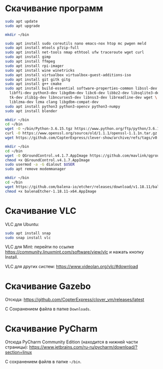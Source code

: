 # Скачивание программ

```bash
sudo apt update
sudo apt upgrade

mkdir ~/bin

sudo apt install sudo coreutils nano emacs-nox htop mc pwgen meld
sudo apt install mtools p7zip-full
sudo apt install net-tools nmap ethtool ufw traceroute wget curl
sudo apt install gimp
sudo apt install ffmpeg
sudo apt install rpi-imager
sudo apt install wine winetricks
sudo apt install virtualbox virtualbox-guest-additions-iso
sudo apt install git gitk gitg
sudo apt install g++ cmake
sudo apt install build-essential software-properties-common libssl-dev \
  libffi-dev python3-dev libgdbm-dev libc6-dev libbz2-dev libsqlite3-dev \
  tk-dev zlib1g-dev libncurses5-dev libnss3-dev libreadline-dev wget \
  liblzma-dev lzma clang libgdbm-compat-dev
sudo apt install python3 python3-opencv python3-numpy
sudo apt install blender

mkdir ~/bin
cd ~/bin
wget -O ~/bin/Python-3.6.15.tgz https://www.python.org/ftp/python/3.6.15/Python-3.6.15.tgz
curl -O https://www.openssl.org/source/old/1.1.1/openssl-1.1.1n.tar.gz
wget https://github.com/CopterExpress/clever-show/archive/refs/tags/v0.4-alpha.6.tar.gz

mkdir ~/bin
cd ~/bin
wget -O QGroundControl.v4.1.7.AppImage https://github.com/mavlink/qgroundcontrol/releases/download/v4.1.7/QGroundControl.AppImage
chmod +x QGroundControl.v4.1.7.AppImage
sudo usermod -a -G dialout $USER
sudo apt remove modemmanager

mkdir ~/bin
cd ~/bin
wget https://github.com/balena-io/etcher/releases/download/v1.18.11/balenaEtcher-1.18.11-x64.AppImage
chmod +x balenaEtcher-1.18.11-x64.AppImage
```

# Скачивание VLC

VLC для Ubuntu:
```bash
sudo apt install snap
sudo snap install vlc
```

VLC для Mint: перейти по ссылке https://community.linuxmint.com/software/view/vlc и нажать кнопку Install.

VLC для других систем: https://www.videolan.org/vlc/#download

# Скачивание Gazebo

Отсюда: https://github.com/CopterExpress/clover_vm/releases/latest

С Сохранением файла в папке `Downloads`.

# Скачивание PyCharm

Отсюда PyCharm Community Edition (находится в нижней части страницы): https://www.jetbrains.com/ru-ru/pycharm/download/?section=linux

С сохранением файлв в папке `~/bin`.
